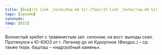 ```yaml
---
title: [Беш]({% link _terms/беш.md %})-[Таш]({% link _terms/таш.md %}) I
tags: [ороним]
synonyms:
temp: [В15]
---
```


Волнистый хребет с травянистым зап. склоном; на вост. выходы скал. Протянулся к
Ю-ЮЮЗ от г. Легенер до нп Курортное (Феодос.) – ср. также тюрк. башташ –
«надгробный камень».
